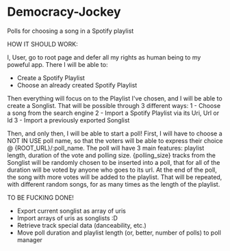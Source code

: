 # Democracy-Jockey
Polls for choosing a song in a Spotify playlist

HOW IT SHOULD WORK:

I, User, go to root page and defer all my rights as human being to my poweful app.
There I will be able to:
- Create a Spotify Playlist
- Choose an already created Spotify Playlist

Then everything will focus on to the Playlist I've chosen, and I will be able to create a Songlist.
That will be possible through 3 different ways:
1 - Choose a song from the search engine
2 - Import a Spotify Playlist via its Uri, Url or Id
3 - Import a previously exported Songlist

Then, and only then, I will be able to start a poll!
First, I will have to choose a NOT IN USE poll name, so that the voters will be able to express their choice @ {ROOT_URL}/:poll_name.
The poll will have 3 main features: playlist length, duration of the vote and polling size.
{polling_size} tracks from the Songlist will be randomly chosen to be inserted into a poll, that for all of the duration will be voted by anyone who goes to its url. At the end of the poll, the song with more votes will be added to the playlist. That will be repeated, with different random songs, for as many times as the length of the playlist.

TO BE FUCKING DONE!

- Export current songlist as array of uris
- Import arrays of uris as songlists :D
- Retrieve track special data (danceability, etc.)
- Move poll duration and playlist length (or, better, number of polls) to poll manager
